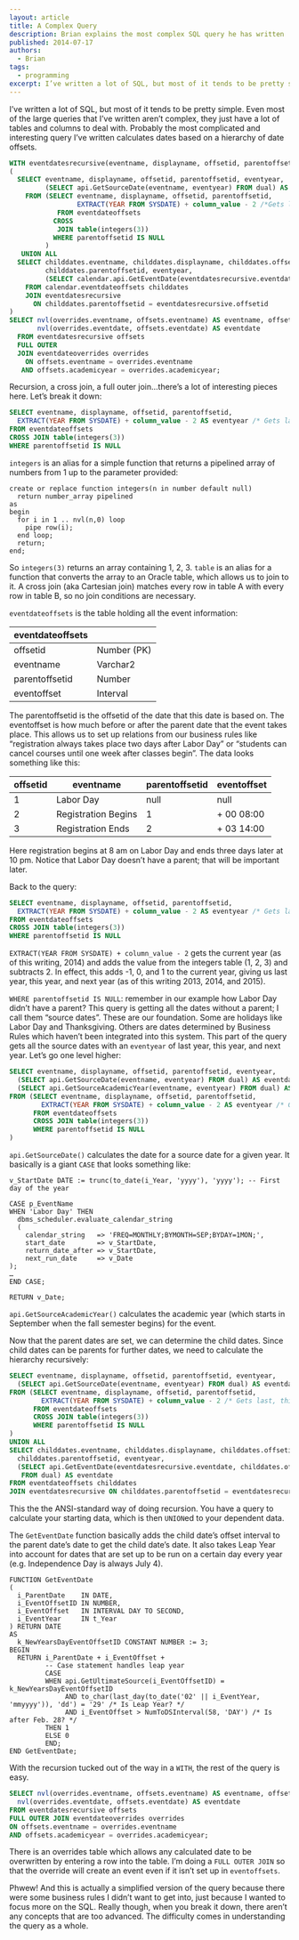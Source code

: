 ```yaml
---
layout: article
title: A Complex Query
description: Brian explains the most complex SQL query he has written
published: 2014-07-17
authors:
  - Brian
tags: 
  - programming
excerpt: I’ve written a lot of SQL, but most of it tends to be pretty simple. Even most of the large queries that I’ve written aren’t complex, they just have a lot of tables and columns to deal with. Probably the most complicated and interesting query I’ve written.
---
```

I’ve written a lot of SQL, but most of it tends to be pretty simple. Even most of the large queries that I’ve written aren’t complex, they just have a lot of tables and columns to deal with. Probably the most complicated and interesting query I’ve written calculates dates based on a hierarchy of date offsets.

```sql
WITH eventdatesrecursive(eventname, displayname, offsetid, parentoffsetid, eventyear, eventdate) AS
(
  SELECT eventname, displayname, offsetid, parentoffsetid, eventyear, 
         (SELECT api.GetSourceDate(eventname, eventyear) FROM dual) AS eventdate
    FROM (SELECT eventname, displayname, offsetid, parentoffsetid,
                 EXTRACT(YEAR FROM SYSDATE) + column_value - 2 /*Gets last, this, and next year*/AS eventyear
            FROM eventdateoffsets
           CROSS 
            JOIN table(integers(3))
           WHERE parentoffsetid IS NULL
         )
   UNION ALL
  SELECT childdates.eventname, childdates.displayname, childdates.offsetid, 
         childdates.parentoffsetid, eventyear, 
         (SELECT calendar.api.GetEventDate(eventdatesrecursive.eventdate, childdates.offsetid, childdates.eventoffset, eventyear) FROM dual) AS eventdate
    FROM calendar.eventdateoffsets childdates
    JOIN eventdatesrecursive
      ON childdates.parentoffsetid = eventdatesrecursive.offsetid
)
SELECT nvl(overrides.eventname, offsets.eventname) AS eventname, offsets.displayname, 
       nvl(overrides.eventdate, offsets.eventdate) AS eventdate
  FROM eventdatesrecursive offsets
  FULL OUTER
  JOIN eventdateoverrides overrides
    ON offsets.eventname = overrides.eventname
   AND offsets.academicyear = overrides.academicyear;
```

Recursion, a cross join, a full outer join…there’s a lot of interesting pieces here. Let’s break it down:

```sql
SELECT eventname, displayname, offsetid, parentoffsetid,         
  EXTRACT(YEAR FROM SYSDATE) + column_value - 2 AS eventyear /* Gets last, this, next year */    
FROM eventdateoffsets   
CROSS JOIN table(integers(3))   
WHERE parentoffsetid IS NULL
```

`integers` is an alias for a simple function that returns a pipelined array of numbers from 1 up to the parameter provided:

```tsql
create or replace function integers(n in number default null) 
  return number_array pipelined
as
begin
  for i in 1 .. nvl(n,0) loop
    pipe row(i);
  end loop;
  return;
end;
```

So `integers(3)` returns an array containing 1, 2, 3. `table` is an alias for a function that converts the array to an Oracle table, which allows us to join to it. A cross join (aka Cartesian join) matches every row in table A with every row in table B, so no join conditions are necessary.

`eventdateoffsets` is the table holding all the event information:

<table>
  <thead>
    <tr>
      <th>eventdateoffsets</th>
      <th> </th>
    </tr>
  </thead>
  <tbody>
    <tr>
      <td>offsetid</td>
      <td>Number (PK)</td>
    </tr>
    <tr>
      <td>eventname</td>
      <td>Varchar2</td>
    </tr>
    <tr>
      <td>parentoffsetid</td>
      <td>Number</td>
    </tr>
    <tr>
      <td>eventoffset</td>
      <td>Interval</td>
    </tr>
  </tbody>
</table>    

The parentoffsetid is the offsetid of the date that this date is based on. The eventoffset is how much before or after the parent date that the event takes place. This allows us to set up relations from our business rules like “registration always takes place two days after Labor Day” or “students can cancel courses until one week after classes begin”. The data looks something like this:

<table>
  <thead>
    <tr>
      <th>offsetid</th>
      <th>eventname</th>
      <th>parentoffsetid</th>
      <th>eventoffset</th>
    </tr>
  </thead>
  <tbody>
    <tr>
      <td>1</td>
      <td>Labor Day</td>
      <td>null</td>
      <td>null</td>
    </tr>
    <tr>
      <td>2</td>
      <td>Registration Begins</td>
      <td>1</td>
      <td>+ 00 08:00</td>
    </tr>
    <tr>
      <td>3</td>
      <td>Registration Ends</td>
      <td>2</td>
      <td>+ 03 14:00</td>
    </tr>
  </tbody>
</table>

Here registration begins at 8 <abbr>am</abbr> on Labor Day and ends three days later at 10 <abbr>pm</abbr>. Notice that Labor Day doesn’t have a parent; that will be important later.

Back to the query:

```sql
SELECT eventname, displayname, offsetid, parentoffsetid,         
  EXTRACT(YEAR FROM SYSDATE) + column_value - 2 AS eventyear /* Gets last, this, next year */
FROM eventdateoffsets   
CROSS JOIN table(integers(3))   
WHERE parentoffsetid IS NULL
```

`EXTRACT(YEAR FROM SYSDATE) + column_value - 2` gets the current year (as of this writing, 2014) and adds the value from the integers table (1, 2, 3) and subtracts 2. In effect, this adds -1, 0, and 1 to the current year, giving us last year, this year, and next year (as of this writing 2013, 2014, and 2015).

`WHERE parentoffsetid IS NULL`: remember in our example how Labor Day didn’t have a parent? This query is getting all the dates without a parent; I call them “source dates”. These are our foundation. Some are holidays like Labor Day and Thanksgiving. Others are dates determined by Business Rules which haven’t been integrated into this system. This part of the query gets all the source dates with an `eventyear` of last year, this year, and next year. Let’s go one level higher:

```sql
SELECT eventname, displayname, offsetid, parentoffsetid, eventyear,
  (SELECT api.GetSourceDate(eventname, eventyear) FROM dual) AS eventdate,
  (SELECT api.GetSourceAcademicYear(eventname, eventyear) FROM dual) AS academicyear  
FROM (SELECT eventname, displayname, offsetid, parentoffsetid,               
        EXTRACT(YEAR FROM SYSDATE) + column_value - 2 AS eventyear /* Gets last, this, next year */
      FROM eventdateoffsets         
      CROSS JOIN table(integers(3))         
      WHERE parentoffsetid IS NULL
)
```

`api.GetSourceDate()` calculates the date for a source date for a given year. It basically is a giant `CASE` that looks something like:

```tsql
v_StartDate DATE := trunc(to_date(i_Year, 'yyyy'), 'yyyy'); -- First day of the year

CASE p_EventName
WHEN 'Labor Day' THEN
  dbms_scheduler.evaluate_calendar_string
  (
    calendar_string   => 'FREQ=MONTHLY;BYMONTH=SEP;BYDAY=1MON;',
    start_date        => v_StartDate,
    return_date_after => v_StartDate,
    next_run_date     => v_Date
);
…
END CASE;

RETURN v_Date;
```

`api.GetSourceAcademicYear()` calculates the academic year (which starts in September when the fall semester begins) for the event.

Now that the parent dates are set, we can determine the child dates. Since child dates can be parents for further dates, we need to calculate the hierarchy recursively:

```sql
SELECT eventname, displayname, offsetid, parentoffsetid, eventyear,
  (SELECT api.GetSourceDate(eventname, eventyear) FROM dual) AS eventdate  
FROM (SELECT eventname, displayname, offsetid, parentoffsetid,
        EXTRACT(YEAR FROM SYSDATE) + column_value - 2 /* Gets last, this, next year */AS eventyear
      FROM eventdateoffsets
      CROSS JOIN table(integers(3))
      WHERE parentoffsetid IS NULL
)
UNION ALL
SELECT childdates.eventname, childdates.displayname, childdates.offsetid, 
  childdates.parentoffsetid, eventyear, 
  (SELECT api.GetEventDate(eventdatesrecursive.eventdate, childdates.offsetid, childdates.eventoffset, eventyear) 
   FROM dual) AS eventdate  
FROM eventdateoffsets childdates
JOIN eventdatesrecursive ON childdates.parentoffsetid = eventdatesrecursive.offsetid
```

This the the <abbr>ANSI</abbr>-standard way of doing recursion. You have a query to calculate your starting data, which is then `UNION`ed to your dependent data.

The `GetEventDate` function basically adds the child date’s offset interval to the parent date’s date to get the child date’s date. It also takes Leap Year into account for dates that are set up to be run on a certain day every year (e.g. Independence Day is always July 4).

```tsql
FUNCTION GetEventDate
(
  i_ParentDate    IN DATE,
  i_EventOffsetID IN NUMBER,
  i_EventOffset   IN INTERVAL DAY TO SECOND,
  i_EventYear     IN t_Year
) RETURN DATE
AS
  k_NewYearsDayEventOffsetID CONSTANT NUMBER := 3;
BEGIN
  RETURN i_ParentDate + i_EventOffset + 
         -- Case statement handles leap year
         CASE
         WHEN api.GetUltimateSource(i_EventOffsetID) = k_NewYearsDayEventOffsetID
              AND to_char(last_day(to_date('02' || i_EventYear, 'mmyyyy')), 'dd') = '29' /* Is Leap Year? */
              AND i_EventOffset > NumToDSInterval(58, 'DAY') /* Is after Feb. 28? */
         THEN 1 
         ELSE 0 
         END;
END GetEventDate;
```

With the recursion tucked out of the way in a `WITH`, the rest of the query is easy.

```sql
SELECT nvl(overrides.eventname, offsets.eventname) AS eventname, offsets.displayname,
  nvl(overrides.eventdate, offsets.eventdate) AS eventdate
FROM eventdatesrecursive offsets
FULL OUTER JOIN eventdateoverrides overrides
ON offsets.eventname = overrides.eventname
AND offsets.academicyear = overrides.academicyear;
```

There is an overrides table which allows any calculated date to be overwritten by entering a row into the table. I’m doing a `FULL OUTER JOIN` so that the override will create an event even if it isn’t set up in `eventoffsets`.

Phwew! And this is actually a simplified version of the query because there were some business rules I didn’t want to get into, just because I wanted to focus more on the <abbr>SQL</abbr>. Really though, when you break it down, there aren’t any concepts that are too advanced. The difficulty comes in understanding the query as a whole.